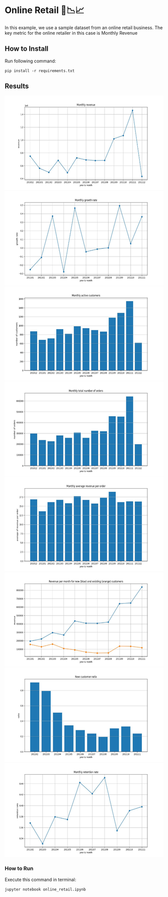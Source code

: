 # Online Retail 🛒📉📈

In this example, we use a sample dataset from an online retail business. The key metric for the online retailer in this case is Monthly Revenue 

## How to Install
Run following command:
```
pip install -r requirements.txt
```

## Results

<img src="output\1.jpg" width="600" height="300">
<img src="output\2.jpg" width="600" height="300">
<img src="output\3.jpg" width="600" height="300">
<img src="output\4.jpg" width="600" height="300">
<img src="output\5.jpg" width="600" height="300">
<img src="output\6.jpg" width="600" height="300">
<img src="output\7.jpg" width="600" height="300">
<img src="output\8.jpg" width="600" height="300">

### How to Run
Execute this command in terminal:
```
jupyter notebook online_retail.ipynb
```
